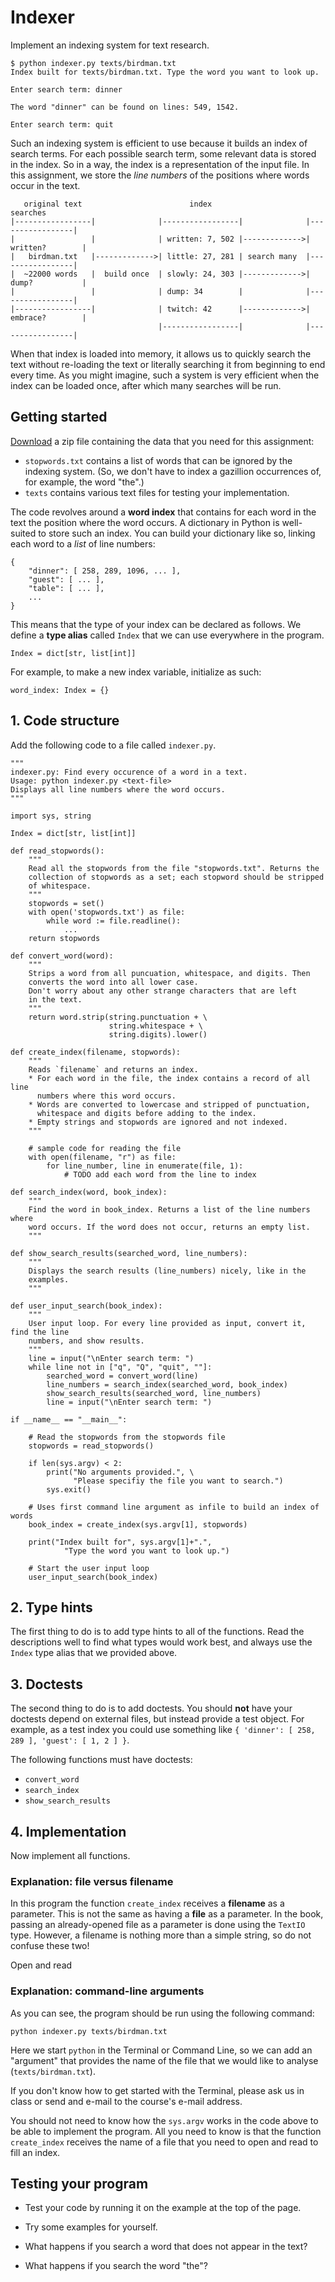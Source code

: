 # Indexer

Implement an indexing system for text research.

    $ python indexer.py texts/birdman.txt
    Index built for texts/birdman.txt. Type the word you want to look up.

    Enter search term: dinner

    The word "dinner" can be found on lines: 549, 1542.

    Enter search term: quit

Such an indexing system is efficient to use because it builds an index of search terms. For each possible search term, some relevant data is stored in the index. So in a way, the index is a representation of the input file. In this assignment, we store the *line numbers* of the positions where words occur in the text.

       original text                        index                           searches
    |-----------------|              |-----------------|              |-----------------|
    |                 |              | written: 7, 502 |------------->| written?        |
    |   birdman.txt   |------------->| little: 27, 281 | search many  |-----------------|
    |  ~22000 words   |  build once  | slowly: 24, 303 |------------->| dump?           |
    |                 |              | dump: 34        |              |-----------------|
    |-----------------|              | twitch: 42      |------------->| embrace?        |
                                     |-----------------|              |-----------------|

When that index is loaded into memory, it allows us to quickly search the text without re-loading the text or literally searching it from beginning to end every time. As you might imagine, such a system is very efficient when the index can be loaded once, after which many searches will be run.


## Getting started

[Download](dist/indexer.zip) a zip file containing the data that you need for this assignment:

- `stopwords.txt` contains a list of words that can be ignored by the indexing system. (So, we don't have to index a gazillion occurrences of, for example, the word "the".)
- `texts` contains various text files for testing your implementation.

The code revolves around a **word index** that contains for each word in the text the position where the word occurs. A dictionary in Python is well-suited to store such an index. You can build your dictionary like so, linking each word to a *list* of line numbers:

    {
        "dinner": [ 258, 289, 1096, ... ],
        "guest": [ ... ],
        "table": [ ... ],
        ...
    }

This means that the type of your index can be declared as follows. We define a **type alias** called `Index` that we can use everywhere in the program.

    Index = dict[str, list[int]]

For example, to make a new index variable, initialize as such:

    word_index: Index = {}

## 1. Code structure

Add the following code to a file called `indexer.py`.

    """
    indexer.py: Find every occurence of a word in a text.
    Usage: python indexer.py <text-file>
    Displays all line numbers where the word occurs.
    """

    import sys, string

    Index = dict[str, list[int]]

    def read_stopwords():
        """
        Read all the stopwords from the file "stopwords.txt". Returns the
        collection of stopwords as a set; each stopword should be stripped
        of whitespace.
        """
        stopwords = set()
        with open('stopwords.txt') as file:
            while word := file.readline():
                ...
        return stopwords

    def convert_word(word):
        """
        Strips a word from all puncuation, whitespace, and digits. Then
        converts the word into all lower case.
        Don't worry about any other strange characters that are left
        in the text.
        """
        return word.strip(string.punctuation + \
                          string.whitespace + \
                          string.digits).lower()

    def create_index(filename, stopwords):
        """
        Reads `filename` and returns an index.
        * For each word in the file, the index contains a record of all line
          numbers where this word occurs.
        * Words are converted to lowercase and stripped of punctuation,
          whitespace and digits before adding to the index.
        * Empty strings and stopwords are ignored and not indexed.
        """

        # sample code for reading the file
        with open(filename, "r") as file:
            for line_number, line in enumerate(file, 1):
                # TODO add each word from the line to index

    def search_index(word, book_index):
        """
        Find the word in book_index. Returns a list of the line numbers where
        word occurs. If the word does not occur, returns an empty list.
        """

    def show_search_results(searched_word, line_numbers):
        """
        Displays the search results (line_numbers) nicely, like in the
        examples.
        """

    def user_input_search(book_index):
        """
        User input loop. For every line provided as input, convert it, find the line
        numbers, and show results.
        """
        line = input("\nEnter search term: ")
        while line not in ["q", "Q", "quit", ""]:
            searched_word = convert_word(line)
            line_numbers = search_index(searched_word, book_index)
            show_search_results(searched_word, line_numbers)
            line = input("\nEnter search term: ")

    if __name__ == "__main__":

        # Read the stopwords from the stopwords file
        stopwords = read_stopwords()

        if len(sys.argv) < 2:
            print("No arguments provided.", \
                  "Please specifiy the file you want to search.")
            sys.exit()

        # Uses first command line argument as infile to build an index of words
        book_index = create_index(sys.argv[1], stopwords)

        print("Index built for", sys.argv[1]+".",
                "Type the word you want to look up.")

        # Start the user input loop
        user_input_search(book_index)

## 2. Type hints

The first thing to do is to add type hints to all of the functions. Read the descriptions well to find what types would work best, and always use the `Index` type alias that we provided above.

## 3. Doctests

The second thing to do is to add doctests. You should **not** have your doctests depend on external files, but instead provide a test object. For example, as a test index you could use something like `{ 'dinner': [ 258, 289 ], 'guest': [ 1, 2 ] }`.

The following functions must have doctests:

- `convert_word`
- `search_index`
- `show_search_results`

## 4. Implementation

Now implement all functions.

### Explanation: file versus filename

In this program the function `create_index` receives a **filename** as a parameter. This is not the same as having a **file** as a parameter. In the book, passing an already-opened file as a parameter is done using the `TextIO` type. However, a filename is nothing more than a simple string, so do not confuse these two!

Open and read

### Explanation: command-line arguments

As you can see, the program should be run using the following command:

    python indexer.py texts/birdman.txt

Here we start `python` in the Terminal or Command Line, so we can add an "argument" that provides the name of the file that we would like to analyse (`texts/birdman.txt`).

If you don't know how to get started with the Terminal, please ask us in class or send and e-mail to the course's e-mail address.

You should not need to know how the `sys.argv` works in the code above to be able to implement the program. All you need to know is that the function `create_index` receives the name of a file that you need to open and read to fill an index.

## Testing your program

- Test your code by running it on the example at the top of the page.

- Try some examples for yourself.

- What happens if you search a word that does not appear in the text?

- What happens if you search the word "the"?
